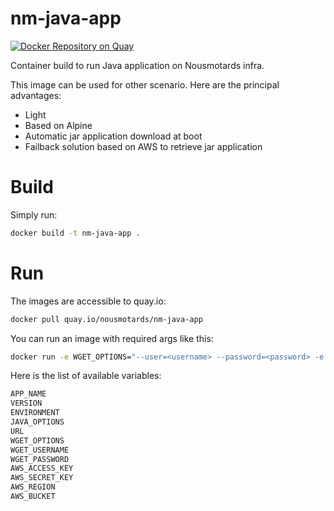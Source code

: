 # nm-java-app
[![Docker Repository on Quay](https://quay.io/repository/nousmotards/nm-java-app/status "Docker Repository on Quay")](https://quay.io/repository/nousmotards/nm-java-app)

Container build to run Java application on Nousmotards infra.

This image can be used for other scenario. Here are the principal advantages:
* Light
* Based on Alpine
* Automatic jar application download at boot
* Failback solution based on AWS to retrieve jar application

# Build

Simply run:

```bash
docker build -t nm-java-app .
```

# Run

The images are accessible to quay.io:

```bash
docker pull quay.io/nousmotards/nm-java-app
```

You can run an image with required args like this:

```bash
docker run -e WGET_OPTIONS="--user=<username> --password=<password> -e URL="<main_url>" -e APP_NAME=<name_of_the_app> -e ENVIRONMENT=<prod|preprod...> -e VERSION='<app_version>' -e AWS_ACCESS_KEY='<aws_key>' -e AWS_SECRET_KEY='<aws_secret>' -e AWS_REGION='<s3_region>' -e AWS_BUCKET='<s3_bucket_name>' nm-java-app
```

Here is the list of available variables:

```bash
APP_NAME
VERSION
ENVIRONMENT
JAVA_OPTIONS
URL
WGET_OPTIONS
WGET_USERNAME
WGET_PASSWORD
AWS_ACCESS_KEY
AWS_SECRET_KEY
AWS_REGION
AWS_BUCKET
```
